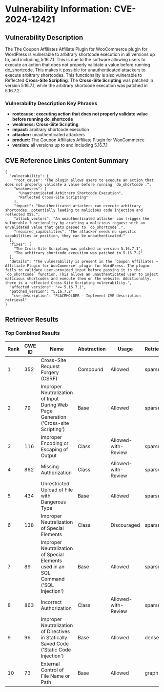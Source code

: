 # Vulnerability Information: CVE-2024-12421

## Vulnerability Description
The The Coupon Affiliates Affiliate Plugin for WooCommerce plugin for WordPress is vulnerable to arbitrary shortcode execution in all versions up to, and including, 5.16.7.1. This is due to the software allowing users to execute an action that does not properly validate a value before running do_shortcode. This makes it possible for unauthenticated attackers to execute arbitrary shortcodes. This functionality is also vulnerable to Reflected **Cross-Site Scripting**. The **Cross-Site Scripting** was patched in version 5.16.7.1, while the arbitrary shortcode execution was patched in 5.16.7.2.

### Vulnerability Description Key Phrases
- **rootcause:** **executing action that does not properly validate value before running do_shortcode**
- **weakness:** **Cross-Site Scripting**
- **impact:** arbitrary shortcode execution
- **attacker:** unauthenticated attackers
- **product:** The Coupon Affiliates Affiliate Plugin for WooCommerce
- **version:** all versions up to and including 5.16.7.1

## CVE Reference Links Content Summary
```
{
  "vulnerability": {
    "root_cause": "The plugin allows users to execute an action that does not properly validate a value before running `do_shortcode`.",
    "weaknesses": [
      "Unauthenticated Arbitrary Shortcode Execution",
      "Reflected Cross-Site Scripting"
    ],
    "impact": "Unauthenticated attackers can execute arbitrary shortcodes, potentially leading to malicious code injection and reflected XSS.",
    "attack_vectors": "An unauthenticated attacker can trigger the vulnerable functionality by crafting a malicious request with an unvalidated value that gets passed to `do_shortcode`.",
    "required_capabilities": "The attacker needs no specific capabilities or position, they can be unauthenticated."
  },
  "fixes": [
    "The Cross-Site Scripting was patched in version 5.16.7.1",
    "The arbitrary shortcode execution was patched in 5.16.7.2"
  ],
  "details": "The vulnerability is present in the `Coupon Affiliates – Affiliate Plugin for WooCommerce` plugin for WordPress. The plugin fails to validate user-provided input before passing it to the `do_shortcode` function. This allows an unauthenticated user to inject malicious shortcodes and execute them on the website. Additionally, there is a reflected Cross-Site Scripting vulnerability.",
  "affected_versions": "<= 5.16.7.1",
  "patched_version": "5.16.7.2",
   "cve_description": "PLACEHOLDER - Implement CVE description retrieval"
}
```

## Retriever Results

### Top Combined Results

| Rank | CWE ID | Name | Abstraction | Usage  | Retrievers | Individual Scores |
|------|--------|------|-------------|-------|------------|-------------------|
| 1 | 352 | Cross-Site Request Forgery (CSRF) | Compound | Allowed | sparse | 0.713 |
| 2 | 79 | Improper Neutralization of Input During Web Page Generation ('Cross-site Scripting') | Base | Allowed | sparse | 0.657 |
| 3 | 116 | Improper Encoding or Escaping of Output | Class | Allowed-with-Review | sparse | 0.646 |
| 4 | 862 | Missing Authorization | Class | Allowed-with-Review | sparse | 0.644 |
| 5 | 434 | Unrestricted Upload of File with Dangerous Type | Base | Allowed | sparse | 0.636 |
| 6 | 138 | Improper Neutralization of Special Elements | Class | Discouraged | sparse | 0.631 |
| 7 | 89 | Improper Neutralization of Special Elements used in an SQL Command ('SQL Injection') | Base | Allowed | sparse | 0.612 |
| 8 | 863 | Incorrect Authorization | Class | Allowed-with-Review | sparse | 0.603 |
| 9 | 96 | Improper Neutralization of Directives in Statically Saved Code ('Static Code Injection') | Base | Allowed | dense | 0.558 |
| 10 | 73 | External Control of File Name or Path | Base | Allowed | graph | 0.002 |

